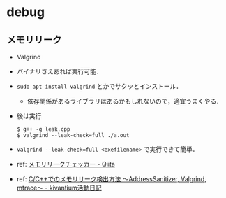 # debug

## メモリリーク
-  Valgrind
  - バイナリさえあれば実行可能．
  - `sudo apt install valgrind` とかでサクッとインストール．
    - 依存関係があるライブラリはあるかもしれないので，適宜うまくやる．
  - 後は実行
    ```
    $ g++ -g leak.cpp
    $ valgrind --leak-check=full ./a.out
    ```
  - `valgrind --leak-check=full <exefilename>` で実行できて簡単．

- ref: [メモリリークチェッカー - Qiita](https://qiita.com/bsdhack/items/a4a14de78213c8f7177c)
- ref: [C/C++でのメモリリーク検出方法 〜AddressSanitizer, Valgrind, mtrace〜 - kivantium活動日記](http://kivantium.hateblo.jp/entry/2018/07/14/233027)
